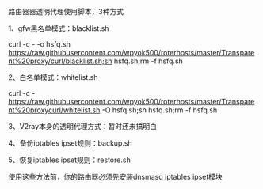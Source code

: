 路由器器透明代理使用脚本，3种方式

1、gfw黑名单模式：blacklist.sh

curl -c - -o hsfq.sh https://raw.githubusercontent.com/wpyok500/roterhosts/master/Transparent%20proxy/curl/blacklist.sh;sh hsfq.sh;rm -f hsfq.sh

2、白名单模式：whitelist.sh

curl -c - https://raw.githubusercontent.com/wpyok500/roterhosts/master/Transparent%20proxycurl/whitelist.sh -O hsfq.sh;sh hsfq.sh;rm -f hsfq.sh

3、V2ray本身的透明代理方式：暂时还未搞明白

4、备份iptables ipset规则：backup.sh

5、恢复iptables ipset规则：restore.sh

使用这些方法前，你的路由器必须先安装dnsmasq iptables ipset模块
